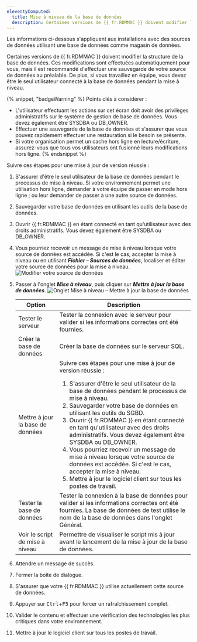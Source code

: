 ```yaml
---
eleventyComputed:
  title: Mise à niveau de la base de données
  description: Certaines versions de {{ fr.RDMMAC }} doivent modifier la structure de la base de données. Ces modifications sont effectuées automatiquement pour vous, mais il est recommandé d'effectuer une sauvegarde de votre source de données au préalable.
---
```

Les informations ci-dessous s'appliquent aux installations avec des sources de données utilisant une base de données comme magasin de données.

Certaines versions de {{ fr.RDMMAC }} doivent modifier la structure de la base de données. Ces modifications sont effectuées automatiquement pour vous, mais il est recommandé d'effectuer une sauvegarde de votre source de données au préalable. De plus, si vous travaillez en équipe, vous devez être le seul utilisateur connecté à la base de données pendant la mise à niveau.

{% snippet, "badgeWarning" %}
Points clés à considérer :
* L'utilisateur effectuant les actions sur cet écran doit avoir des privilèges administratifs sur le système de gestion de base de données. Vous devez également être SYSDBA ou DB_OWNER.
* Effectuer une sauvegarde de la base de données et s'assurer que vous pouvez rapidement effectuer une restauration si le besoin se présente.
* Si votre organisation permet un cache hors ligne en lecture/écriture, assurez-vous que tous vos utilisateurs ont fusionné leurs modifications hors ligne.
{% endsnippet %}

Suivre ces étapes pour une mise à jour de version réussie :

1. S'assurer d'être le seul utilisateur de la base de données pendant le processus de mise à niveau. Si votre environnement permet une utilisation hors ligne, demander à votre équipe de passer en mode hors ligne ; ou leur demander de passer à une autre source de données.
1. Sauvegarder votre base de données en utilisant les outils de la base de données.
1. Ouvrir {{ fr.RDMMAC }} en étant connecté en tant qu'utilisateur avec des droits administratifs. Vous devez également être SYSDBA ou DB_OWNER.
1. Vous pourriez recevoir un message de mise à niveau lorsque votre source de données est accédée. Si c'est le cas, accepter la mise à niveau ou en utilisant ***Fichier – Sources de données***, localiser et éditer votre source de données pour la mise à niveau.
![Modifier votre source de données](https://cdnweb.devolutions.net/docs/docs_en_rdm_mac_clip11015.png)
1. Passer à l'onglet ***Mise à niveau***, puis cliquer sur ***Mettre à jour la base de données***.
![Onglet Mise à niveau – Mettre à jour la base de données](https://cdnweb.devolutions.net/docs/docs_en_rdm_mac_clip11016.png)

   | Option              | Description                                                                                  |
   |---------------------|----------------------------------------------------------------------------------------------|
   | Tester le serveur   | Tester la connexion avec le serveur pour valider si les informations correctes ont été fournies. |
   | Créer la base de données | Créer la base de données sur le serveur SQL.                                                       |
   | Mettre à jour la base de données | Suivre ces étapes pour une mise à jour de version réussie : <ol><li>S'assurer d'être le seul utilisateur de la base de données pendant le processus de mise à niveau.</li><li>Sauvegarder votre base de données en utilisant les outils du SGBD.</li><li>Ouvrir {{ fr.RDMMAC }} en étant connecté en tant qu'utilisateur avec des droits administratifs. Vous devez également être SYSDBA ou DB_OWNER.</li><li>Vous pourriez recevoir un message de mise à niveau lorsque votre source de données est accédée. Si c'est le cas, accepter la mise à niveau.</li><li>Mettre à jour le logiciel client sur tous les postes de travail.</li></ol> |
   | Tester la base de données | Tester la connexion à la base de données pour valider si les informations correctes ont été fournies. La base de données de test utilise le nom de la base de données dans l'onglet Général. |
   | Voir le script de mise à niveau | Permettre de visualiser le script mis à jour avant le lancement de la mise à jour de la base de données.                   |

1. Attendre un message de succès.
1. Fermer la boîte de dialogue.
1. S'assurer que votre {{ fr.RDMMAC }} utilise actuellement cette source de données.
1. Appuyer sur <kbd>Ctrl</kbd>+<kbd>F5</kbd> pour forcer un rafraîchissement complet.
1. Valider le contenu et effectuer une vérification des technologies les plus critiques dans votre environnement.
1. Mettre à jour le logiciel client sur tous les postes de travail.
